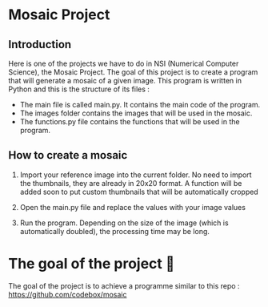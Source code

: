 # Mosaic Project
## Introduction
Here is one of the projects we have to do in NSI (Numerical Computer Science), the Mosaic Project. The goal of this project is to create a program that will generate a mosaic of a given image. This program is written in Python and this is the structure of its files :
- The main file is called main.py. It contains the main code of the program.
- The images folder contains the images that will be used in the mosaic.
- The functions.py file contains the functions that will be used in the program.

## How to create a mosaic
1. Import your reference image into the current folder. 
No need to import the thumbnails, they are already in 20x20 format. A function will be added soon to put custom thumbnails that will be automatically cropped

2. Open the main.py file and replace the values with your image values

3. Run the program.
Depending on the size of the image (which is automatically doubled), the processing time may be long.



# The goal of the project 🏁
The goal of the project is to achieve a programme similar to this repo : https://github.com/codebox/mosaic